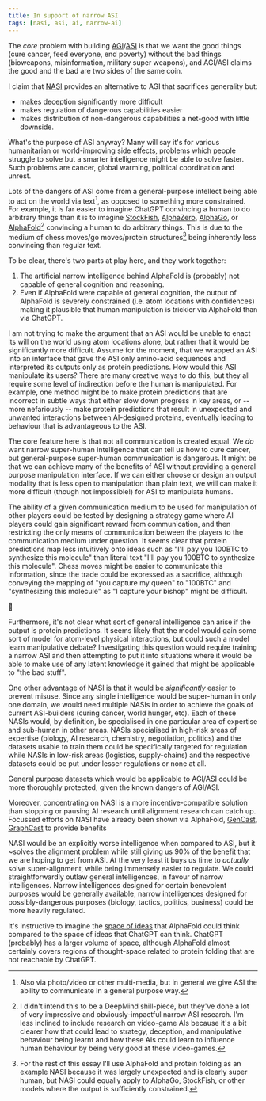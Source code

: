 ```yaml
---
title: In support of narrow ASI
tags: [nasi, asi, ai, narrow-ai]
---
```


The _core_ problem with building [AGI](definitions#agi)/[ASI](definitions#asi)
is that we want the good things (cure cancer, feed everyone, end poverty)
without the bad things (bioweapons, misinformation, military super weapons),
and AGI/ASI claims the good and the bad are two sides of the same coin.

I claim that [NASI](definitions#nasi) provides an alternative to AGI that
sacrifices generality but:

- makes deception significantly more difficult
- makes regulation of dangerous capabilities easier
- makes distribution of non-dangerous capabilities a net-good with little
  downside.

What's the purpose of ASI anyway? Many will say it's for various humanitarian
or world-improving side effects, problems which people struggle to solve but a
smarter intelligence might be able to solve faster. Such problems are cancer,
global warming, political coordination and unrest.

Lots of the dangers of ASI come from a general-purpose intellect being able to
act on the world via text[^1], as opposed to something more constrained. For
example, it is far easier to imagine ChatGPT convincing a human to do arbitrary
things than it is to imagine [StockFish][5], [AlphaZero][6], [AlphaGo][3], or
[AlphaFold][4][^4] convincing a human to do arbitrary things. This is due to
the medium of chess moves/go moves/protein structures[^2] being inherently less
convincing than regular text.

To be clear, there's two parts at play here, and they work together:

1. The artificial narrow intelligence behind AlphaFold is (probably) not
   capable of general cognition and reasoning.
2. Even if AlphaFold were capable of general cognition, the output of AlphaFold
   is severely constrained (i.e. atom locations with confidences) making it
   plausible that human manipulation is trickier via AlphaFold than via
   ChatGPT.

I am not trying to make the argument that an ASI would be unable to enact its
will on the world using atom locations alone, but rather that it would be
significantly more difficult. Assume for the moment, that we wrapped an ASI
into an interface that gave the ASI only amino-acid sequences and interpreted
its outputs only as protein predictions. How would this ASI manipulate its
users? There are many creative ways to do this, but they all require some level
of indirection before the human is manipulated. For example, one method might
be to make protein predictions that are incorrect in subtle ways that either
slow down progress in key areas, or -- more nefariously -- make protein
predictions that result in unexpected and unwanted interactions between
AI-designed proteins, eventually leading to behaviour that is advantageous to
the ASI.

The core feature here is that not all communication is created equal. We _do_
want narrow super-human intelligence that can tell us how to cure cancer, but
general-purpose super-human communication is dangerous. It might be that we can
achieve many of the benefits of ASI without providing a general purpose
manipulation interface. If we can either choose or design an output modality
that is less open to manipulation than plain text, we will can make it more
difficult (though not impossible!) for ASI to manipulate humans.

The ability of a given communication medium to be used for manipulation of
other players could be tested by designing a strategy game where AI players
could gain significant reward from communication, and then restricting the only
means of communication between the players to the communication medium under
question. It seems clear that protein predictions map less intuitively onto
ideas such as "I'll pay you 100BTC to synthesize this molecule" than literal
text "I'll pay you 100BTC to synthesize this molecule". Chess moves might be
easier to communicate this information, since the trade could be expressed as a
sacrifice, although conveying the mapping of "you capture my queen" to "100BTC"
and "synthesizing this molecule" as "I capture your bishop" might be difficult.



Furthermore, it's not clear what sort of general intelligence can arise if the
output is protein predictions. It seems likely that the model would gain some
sort of model for atom-level physical interactions, but could such a model
learn manipulative debate? Investigating this question would require training a
narrow ASI and then attempting to put it into situations where it would be able
to make use of any latent knowledge it gained that might be applicable to "the
bad stuff".

One other advantage of NASI is that it would be _significantly_ easier to
prevent misuse. Since any single intelligence would be super-human in only one
domain, we would need multiple NASIs in order to achieve the goals of current
ASI-builders (curing cancer, world hunger, etc). Each of these NASIs would, by
definition, be specialised in one particular area of expertise and sub-human in
other areas. NASIs specialised in high-risk areas of expertise (biology, AI
research, chemistry, negotiation, politics) and the datasets usable to train
them could be specifically targeted for regulation while NASIs in low-risk
areas (logistics, supply-chains) and the respective datasets could be put under
lesser regulations or none at all.

General purpose datasets which would be applicable to AGI/ASI could be more
thoroughly protected, given the known dangers of AGI/ASI.

Moreover, concentrating on NASI is a more incentive-compatible solution than
stopping or pausing AI research until alignment research can catch up. Focussed
efforts on NASI have already been shown via AlphaFold, [GenCast][1],
[GraphCast][2] to provide benefits

NASI would be an explicitly worse intelligence when compared to ASI, but it
~solves the alignment problem while still giving us 90% of the benefit that we
are hoping to get from ASI. At the very least it buys us time to _actually_
solve super-alignment, while being immensely easier to regulate. We could
straightforwardly outlaw general intelligences, in favour of narrow
intelligences. Narrow intelligences designed for certain benevolent purposes
would be generally available, narrow intelligences designed for
possibly-dangerous purposes (biology, tactics, politics, business) could be
more heavily regulated.

It's instructive to imagine the [space of ideas](badmovies) that AlphaFold
could think compared to the space of ideas that ChatGPT can think. ChatGPT
(probably) has a larger volume of space, although AlphaFold almost certainly
covers regions of thought-space related to protein folding that are not
reachable by ChatGPT.

[^1]:
    Also via photo/video or other multi-media, but in general we give ASI the
    ability to communicate in a general purpose way.

[^2]:
    For the rest of this essay I'll use AlphaFold and protein folding as an
    example NASI because it was largely unexpected and is clearly super human,
    but NASI could equally apply to AlphaGo, StockFish, or other models where
    the output is sufficiently constrained.

[^4]:
    I didn't intend this to be a DeepMind shill-piece, but they've done a lot
    of very impressive and obviously-impactful narrow ASI research. I'm less
    inclined to include research on video-game AIs because it's a bit clearer
    how that could lead to strategy, deception, and manipulative behaviour
    being learnt and how these AIs could learn to influence human behaviour by
    being very good at these video-games.

[1]: https://deepmind.google/discover/blog/gencast-predicts-weather-and-the-risks-of-extreme-conditions-with-sota-accuracy/
[2]: https://deepmind.google/discover/blog/graphcast-ai-model-for-faster-and-more-accurate-global-weather-forecasting/
[3]: https://deepmind.google/research/breakthroughs/alphago/
[4]: https://deepmind.google/technologies/alphafold/
[5]: https://stockfishchess.org/
[6]: https://deepmind.google/discover/blog/alphazero-shedding-new-light-on-chess-shogi-and-go/
